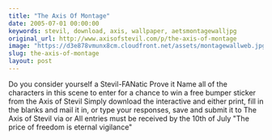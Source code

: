 ```yaml
---
title: "The Axis Of Montage"
date: 2005-07-01 00:00:00
keywords: stevil, download, axis, wallpaper, aetsmontagewalljpg
original_url: http://www.axisofstevil.com/p/the-axis-of-montage
image: "https://d3e878vmunx8cm.cloudfront.net/assets/montagewallweb.jpg"
slug: the-axis-of-montage
layout: post
---
```


Do you consider yourself a Stevil-FANatic Prove it Name all of the characters in this scene to enter for a chance to win a free bumper sticker from the Axis of Stevil Simply download the interactive  and either print, fill in the blanks and mail it in, or type your responses, save and submit it to The Axis of Stevil via  or  All entries must be received by the 10th of July
&quot;The price of freedom is eternal vigilance&quot;

